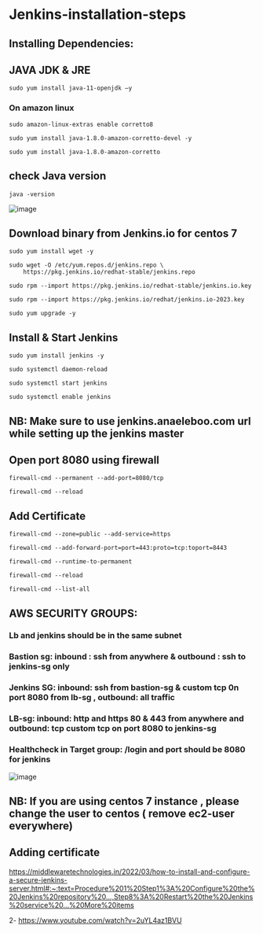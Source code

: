 # Jenkins-installation-steps
## Installing Dependencies:
## JAVA JDK & JRE
```
sudo yum install java-11-openjdk –y
```
### On amazon linux
```
sudo amazon-linux-extras enable corretto8
```
```
sudo yum install java-1.8.0-amazon-corretto-devel -y
```
```
sudo yum install java-1.8.0-amazon-corretto
```
## check Java version
```
java -version
```
![image](https://user-images.githubusercontent.com/107158398/177623532-0b70e8d1-c590-4908-b42a-3690b78ea390.png)

## Download binary from Jenkins.io for centos 7
```
sudo yum install wget -y
```
```
sudo wget -O /etc/yum.repos.d/jenkins.repo \
    https://pkg.jenkins.io/redhat-stable/jenkins.repo
```
```
sudo rpm --import https://pkg.jenkins.io/redhat-stable/jenkins.io.key
```
```
sudo rpm --import https://pkg.jenkins.io/redhat/jenkins.io-2023.key
```
```
sudo yum upgrade -y
```
## Install & Start Jenkins
```
sudo yum install jenkins -y
```
```
sudo systemctl daemon-reload
```
```
sudo systemctl start jenkins
```
```
sudo systemctl enable jenkins

```
## NB: Make sure to use jenkins.anaeleboo.com url while setting up the jenkins master
 ## Open port 8080 using firewall
 ```
 firewall-cmd --permanent --add-port=8080/tcp
 ```
 ```
 firewall-cmd --reload
 ```
 ## Add Certificate
 ```
firewall-cmd --zone=public --add-service=https
```
```
firewall-cmd --add-forward-port=port=443:proto=tcp:toport=8443
```
```
firewall-cmd --runtime-to-permanent
```
```
firewall-cmd --reload
```
```
firewall-cmd --list-all
```
## AWS SECURITY GROUPS:
### Lb and jenkins should be in the same subnet
### Bastion sg: inbound : ssh from anywhere & outbound : ssh to jenkins-sg only
### Jenkins SG: inbound: ssh from bastion-sg & custom tcp 0n port 8080 from lb-sg , outbound: all traffic
###  LB-sg: inbound: http and  https 80 & 443 from anywhere and outbound: tcp custom tcp on port 8080 to jenkins-sg
### Healthcheck in Target group:  /login and port should be 8080 for jenkins
![image](https://github.com/thedevopsguru1/Jenkins-installation-steps/assets/126810742/33f4dca5-8674-4a79-85cc-c0ed30383c4b)

## NB: If you are using centos 7 instance , please change the user to centos ( remove ec2-user everywhere)

 
 
 
 
 
 
 
 
 ## Adding certificate
 https://middlewaretechnologies.in/2022/03/how-to-install-and-configure-a-secure-jenkins-server.html#:~:text=Procedure%201%20Step1%3A%20Configure%20the%20Jenkins%20repository%20...,Step8%3A%20Restart%20the%20Jenkins%20service%20...%20More%20items
 
 2-  https://www.youtube.com/watch?v=2uYL4az1BVU
